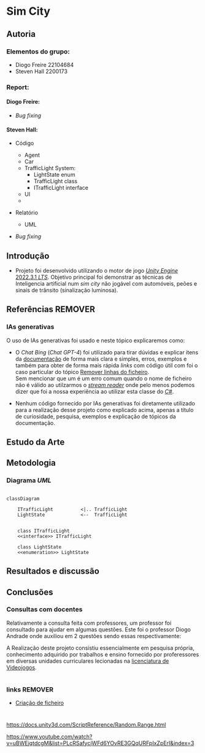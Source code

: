 # Sim City

## Autoria

### Elementos do grupo:
- Diogo Freire  22104684
- Steven Hall   2200173
  
### Report:
#### Diogo Freire:
- _Bug fixing_  


#### Steven Hall: 
- Código 
  - Agent
  - Car 
  - TrafficLight System:   
    - LightState enum
    - TrafficLight class
    - ITrafficLight interface
  - UI
  - 
- Relatório
  - UML 
  
- _Bug fixing_


## Introdução

- Projeto foi desenvolvido utilizando o motor de jogo [_Unity Engine_ 2022.3.1 _LTS_](https://unity.com/releases/editor/whats-new/2022.3.1#release-notes).
 Objetivo principal foi demonstrar as técnicas de Inteligencia artificial num _sim city_ não jogável com automóveis, peões e sinais de trânsito (sinalização luminosa). 



## Referências  REMOVER

### IAs generativas
  O uso de IAs generativas foi usado e neste tópico explicaremos como: 
- O _Chat Bing_ (_Chat GPT-4_) foi utilizado para tirar dúvidas e explicar itens da [documentação](https://learn.microsoft.com/en-us/dotnet/api/?view=netstandard-2.1) de forma mais clara e simples, erros, exemplos e também para obter de forma mais rápida _links_ com código útil com foi o caso particular do tópico [Remover linhas do ficheiro](https://stacktuts.com/how-to-delete-a-line-from-a-text-file-in-c).   
  Sem mencionar que um é um erro comum quando o nome de ficheiro não é válido ao utilzarmos o [_stream reader_](https://learn.microsoft.com/en-us/dotnet/api/system.io.streamreader?view=netstandard-2.1) onde pelo menos podemos dizer que foi a nossa experiência ao utilizar esta classe do [_C#_](https://learn.microsoft.com/en-us/dotnet/csharp/).

  
- Nenhum código fornecido por IAs generativas foi diretamente utilizado para a realização desse projeto como explicado acima, apenas a título de curiosidade, pesquisa, exemplos e explicação de tópicos da documentação.


## Estudo da Arte

## Metodologia


### Diagrama _UML_



```mermaid

classDiagram

    ITrafficLight          <|.. TrafficLight
    LightState             <--  TrafficLight


    class ITrafficLight
    <<interface>> ITrafficLight

    class LightState
    <<enumeration>> LightState 

```



## Resultados e discussão

## Conclusões

### Consultas com docentes
Relativamente a consulta feita com professores, um professor foi consultado para ajudar em algumas questões. Este foi o professor Diogo Andrade onde auxiliou em 2 questões sendo essas respectivamente:

  
  A Realização deste projeto consistiu essencialmente em pesquisa própria, conhecimento adquirido por trabalhos e ensino fornecido por proferessores em diversas unidades curriculares lecionadas na [licenciatura de Videojogos](https://www.ulusofona.pt/lisboa/licenciaturas/videojogos).
#

### links REMOVER
* [Criação de ficheiro](https://learn.microsoft.com/en-us/dotnet/api/system.io.file.create?view=netstandard-2.1#system-io-file-create(system-string))
  
#


https://docs.unity3d.com/ScriptReference/Random.Range.html

https://www.youtube.com/watch?v=uBWEjqtdcgM&list=PLcRSafycjWFd6YOvRE3GQqURFpIxZpErI&index=3